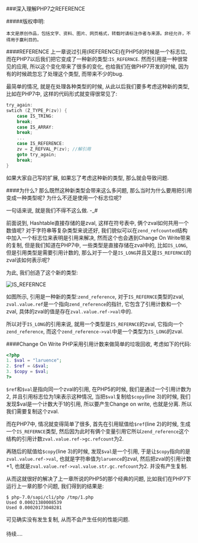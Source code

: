 ###深入理解PHP7之REFERENCE

#####版权申明:
````
本文是原创作品，包括文字、资料、图片、网页格式，转载时请标注作者与来源。非经允许，不得用于赢利目的。
````

####REFERENCE
 上一章说过引用(REFERENCE)在PHP5的时候是一个标志位, 而在PHP7以后我们把它变成了一种新的类型:`IS_REFERNCE`. 然而引用是一种很常见的应用, 所以这个变化带来了很多的变化, 也给我们在做PHP7开发的时候, 因为有的时候疏忽忘了处理这个类型, 而带来不少的bug.

 最简单的情况, 就是在处理各种类型的时候, 从此以后我们要多考虑这种新的类型, 比如在PHP7中, 这样的代码形式就变得很常见了:
````c
try_again:
swtich (Z_TYPE_P(zv)) {
	case IS_TRING:
	break;
	case IS_ARRAY:
	break;
    ...
	case IS_REFERENCE:
	zv = Z_REFVAL_P(zv); //解引用
	goto try_again;
	break;	
}
````

 如果大家自己写的扩展, 如果忘了考虑这种新的类型, 那么就会导致问题.

####为什么?
 那么既然这种新类型会带来这么多问题, 那么当时为什么要用把引用变成一种类型呢? 为什么不还是使用一个标志位呢?
 
 一句话来说, 就是我们不得不这么做. -_#
 
 前面说到, Hashtable直接存储的是zval, 这样在符号表中, 俩个zval如何共用一个数值呢? 对于字符串等复杂类型来说还好, 我们貌似可以在`zend_refcounted`结构中加入一个标志位来表明是引用来解决, 然而这个也会遇到Change On Write带来的复制, 但是我们知道在PHP7中, 一些类型是直接存储在zval中的, 比如`IS_LONG`, 但是引用类型是需要引用计数的, 那么对于一个是`IS_LONG`并且又是`IS_REFERNCE`的zval该如何表示呢?
 
 为此, 我们创造了这个新的类型:
 
 ![IS_REFERNCE](/img/reference.png)
 
 如图所示, 引用是一种新的类型:`zend_reference`, 对于`IS_REFERNCE`类型的zval, `zval.value.ref`是一个指向`zend_reference`的指针, 它包含了引用计数和一个zval, 具体的zval的值是存在`zval.value.ref->val`中的.
 
 所以对于`IS_LONG`的引用来说, 就用一个类型是`IS_REFERNCE`的zval, 它指向一个`zend_reference`, 而这个`zend_reference->val`中是一个类型为`IS_LONG`的zval.

####Change On Write
 PHP采用引用计数来做简单的垃圾回收, 考虑如下的代码:
````php
<?php
1. $val = "laruence";
2. $ref = &$val;
3. $copy = $val;
?>
````
 `$ref`和`$val`是指向同一个zval的引用, 在PHP5的时候, 我们是通过一个引用计数为2, 并且引用标志位为1来表示这种情况, 当把`$val`复制给`$copy`(line 3)的时候, 我们发现$val是一个计数大于1的引用, 所以要产生Change on write, 也就是分离. 所以我们需要复制这个zval. 
 
 而在PHP7中, 情况就变得简单了很多, 首先在引用赋值给`$ref`(line 2)的时候, 生成一个`IS_REFERNCE`类型, 然后因为此时有俩个变量引用它所以`zend_reference`这个结构的引用计数`zval.value.ref->gc.refcount`为2.
 
 再随后的赋值给`$copy`(line 3)的时候, 发现`$val`是一个引用, 于是让`$copy`指向的是`zval.value.ref->val`, 也就是字符串值为`laruence`的zval, 然后把zval的引用计数+1, 也就是`zval.value.ref->val.value.str.gc.refcount`为2. 并没有产生复制.
 
 从而这就很好的解决了上一章所说的PHP5的那个经典的问题, 比如我们在PHP7下运行上一章的那个问题, 我们得到的结果是:
````
$ php-7.0/sapi/cli/php /tmp/1.php
Used 0.00021380008539
Used 0.00020173048281
````
 
 可见确实没有发生复制, 从而不会产生任何的性能问题.

####

待续....
